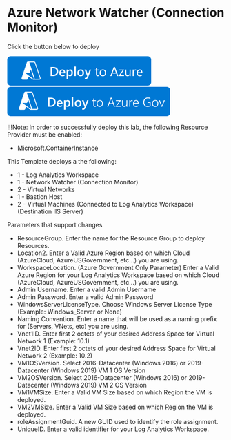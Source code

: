 # Azure Network Watcher (Connection Monitor)

Click the button below to deploy

[![Deploy To Azure](https://raw.githubusercontent.com/Azure/azure-quickstart-templates/master/1-CONTRIBUTION-GUIDE/images/deploytoazure.svg?sanitize=true)](https://portal.azure.com/#create/Microsoft.Template/uri/https%3A%2F%2Fraw.githubusercontent.com%2Felliottfieldsjr%2FKillerHomeLab%2Fmaster%2FAzure-Network-Watcher_Connection-Monitor%2Fazuredeploy.json)
[![Deploy To Azure US Gov](https://raw.githubusercontent.com/Azure/azure-quickstart-templates/master/1-CONTRIBUTION-GUIDE/images/deploytoazuregov.svg?sanitize=true)](https://portal.azure.us/#create/Microsoft.Template/uri/https%3A%2F%2Fraw.githubusercontent.com%2Felliottfieldsjr%2FKillerHomeLab%2Fmaster%2FAzure-Network-Watcher_Connection-Monitor%2Fazuregovdeploy.json)

!!!Note:  In order to successfully deploy this lab, the following Resource Provider must be enabled:
- Microsoft.ContainerInstance

This Template deploys a the following:

- 1 - Log Analytics Workspace
- 1 - Network Watcher (Connection Monitor)
- 2 - Virtual Networks
- 1 - Bastion Host
- 2 - Virtual Machines (Connected to Log Analytics Workspace)(Destination IIS Server)

Parameters that support changes
- ResourceGroup.  Enter the name for the Resource Group to deploy Resources.
- Location2. Enter a Valid Azure Region based on which Cloud (AzureCloud, AzureUSGovernment, etc...) you are using.
- WorkspaceLocation. (Azure Government Only Parameter) Enter a Valid Azure Region for your Log Analytics Workspace based on which Cloud (AzureCloud, AzureUSGovernment, etc...) you are using. 
- Admin Username.  Enter a valid Admin Username
- Admin Password.  Enter a valid Admin Password
- WindowsServerLicenseType.  Choose Windows Server License Type (Example:  Windows_Server or None)
- Naming Convention. Enter a name that will be used as a naming prefix for (Servers, VNets, etc) you are using.
- Vnet1ID.  Enter first 2 octets of your desired Address Space for Virtual Network 1 (Example:  10.1)
- Vnet2ID.  Enter first 2 octets of your desired Address Space for Virtual Network 2 (Example:  10.2)
- VM1OSVersion.  Select 2016-Datacenter (Windows 2016) or 2019-Datacenter (Windows 2019) VM 1 OS Version
- VM2OSVersion.  Select 2016-Datacenter (Windows 2016) or 2019-Datacenter (Windows 2019) VM 2 OS Version
- VM1VMSize.  Enter a Valid VM Size based on which Region the VM is deployed.
- VM2VMSize.  Enter a Valid VM Size based on which Region the VM is deployed.
- roleAssignmentGuid.  A new GUID used to identify the role assignment.
- UniqueID. Enter a valid identifier for your Log Analytics Workspace.
